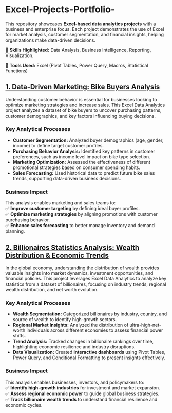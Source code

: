 # Excel-Projects-Portfolio-
This repository showcases **Excel-based data analytics projects** with a business and enterprise focus. Each project demonstrates the use of Excel for market analysis, customer segmentation, and financial insights, helping organizations make data-driven decisions.  

🔹 **Skills Highlighted:** Data Analysis, Business Intelligence, Reporting, Visualization.

🔹 **Tools Used:** Excel (Pivot Tables, Power Query, Macros, Statistical Functions)  


## [1. Data-Driven Marketing: Bike Buyers Analysis](https://github.com/laugima/Excel-Projects-Portfolio/blob/main/Data-Driven%20Marketing:%20Bike%20Buyers%20Analysis.xlsx)

Understanding customer behavior is essential for businesses looking to optimize marketing strategies and increase sales. This Excel Data Analytics project analyzes a dataset of bike buyers to uncover purchasing patterns, customer demographics, and key factors influencing buying decisions.  

### Key Analytical Processes  
- **Customer Segmentation:** Analyzed buyer demographics (age, gender, income) to define target customer profiles.  
- **Purchasing Behavior Analysis:** Identified key patterns in customer preferences, such as income level impact on bike type selection.  
- **Marketing Optimization:** Assessed the effectiveness of different promotional strategies based on consumer spending habits.  
- **Sales Forecasting:** Used historical data to predict future bike sales trends, supporting data-driven business decisions.  

### Business Impact  
This analysis enables marketing and sales teams to:  
✅ **Improve customer targeting** by defining ideal buyer profiles.  
✅ **Optimize marketing strategies** by aligning promotions with customer purchasing behavior.  
✅ **Enhance sales forecasting** to better manage inventory and demand planning.  


## [2. Billionaires Statistics Analysis: Wealth Distribution & Economic Trends](https://github.com/laugima/Excel-Projects-Portfolio/blob/main/Billionaires%20Statistics%20Analysis:%20Wealth%20Distribution%20&%20Economic%20Trends.xlsx)

In the global economy, understanding the distribution of wealth provides valuable insights into market dynamics, investment opportunities, and financial policies. This project leverages Excel Data Analytics to analyze key statistics from a dataset of billionaires, focusing on industry trends, regional wealth distribution, and net worth evolution.  

### Key Analytical Processes  
- **Wealth Segmentation:** Categorized billionaires by industry, country, and source of wealth to identify high-growth sectors.  
- **Regional Market Insights:** Analyzed the distribution of ultra-high-net-worth individuals across different economies to assess financial power shifts.  
- **Trend Analysis:** Tracked changes in billionaire rankings over time, highlighting economic resilience and industry disruptions.  
- **Data Visualization:** Created **interactive dashboards** using Pivot Tables, Power Query, and Conditional Formatting to present insights effectively.  

### Business Impact  
This analysis enables businesses, investors, and policymakers to:  
✅ **Identify high-growth industries** for investment and market expansion.  
✅ **Assess regional economic power** to guide global business strategies.  
✅ **Track billionaire wealth trends** to understand financial resilience and economic cycles.  
